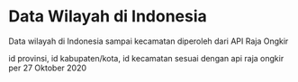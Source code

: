 # Data Wilayah di Indonesia
Data wilayah di Indonesia sampai kecamatan diperoleh dari API Raja Ongkir

id provinsi, id kabupaten/kota, id kecamatan sesuai dengan api raja ongkir per 27 Oktober 2020
